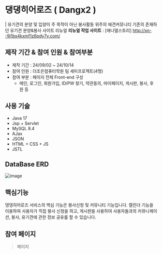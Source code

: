 # **댕댕히어로즈 ( Dangx2 )**
| 유기견의 분양 및 입양이 주 목적이 아닌 봉사활동 위주의 애견커뮤니티 
기존의 존재하던 유기견 분양&봉사 사이트 리뉴얼
**리뉴얼 작업 사이트** : [애니멀스토리] http://xn--9i1bs4kxmf1z6pdy7y.com/

## 제작 기간 & 참여 인원 & 참여부분
  - 제작 기간 : 24/09/02 ~ 24/10/14
  - 참여 인원 : 더조은컴퓨터학원 팀 세미프로젝트(4명)
  - 참여 부분 : 페이지 전체 Front-end 구성
    - 메인, 로그인, 회원가입, ID/PW 찾기, 약관동의, 마이페이지, 게시판, 봉사, 후원 등

## 사용 기술
- Java 17
- Jsp + Servlet
- MySQL 8.4
- AJax
- JSON
- HTML + CSS + JS
- JSTL
  
## DataBase ERD
![image](https://github.com/user-attachments/assets/a420c243-fb1f-486b-b1f3-adceb2a534a2)

## 핵심기능
댕댕히어로즈 서비스의 핵심 기능은 봉사신청 및 커뮤니티 기능입니다. 캘린더 기능을 이용하여 사용자가 직접 봉사 신청을 하고, 게시판을 사용하여 사용자들과의 커뮤니케이션, 봉사, 유기견에 관한 정보 공유를 할 수 있습니다.

## 참여 페이지 
> 페이지
